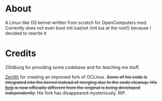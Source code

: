 # About
A Linux-like OS kernel written from scratch for OpenComputers mod. Currently does not even boot init.lua(not /init.lua at the root!) because I decided to rewrite it

# Credits
Z0idburg for providing some codebase and for teaching me stuff.

[Zen1th](https://github.com/zenith391/) for creating an improved fork of OCLinux. ~~Some of his code is integrated into the kernel instead of merging due to the code cleanup. His [fork](https://github.com/zenith391/OCLinux) is now officially different from the original is being developed independently.~~ His fork has disappeared mysteriously. RIP.

